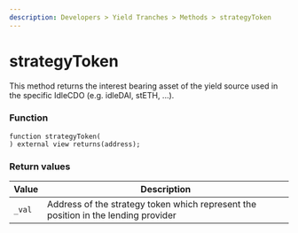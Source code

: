 ```yaml
---
description: Developers > Yield Tranches > Methods > strategyToken
---
```


# strategyToken

This method returns the interest bearing asset of the yield source used in the specific IdleCDO (e.g. idleDAI, stETH, ...).

### Function

```solidity
function strategyToken(
) external view returns(address);
```

### Return values

| Value  | Description                                                                        |
| ------ | ---------------------------------------------------------------------------------- |
| `_val` | Address of the strategy token which represent the position in the lending provider |
